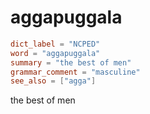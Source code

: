 # aggapuggala

``` toml
dict_label = "NCPED"
word = "aggapuggala"
summary = "the best of men"
grammar_comment = "masculine"
see_also = ["agga"]
```

the best of men

